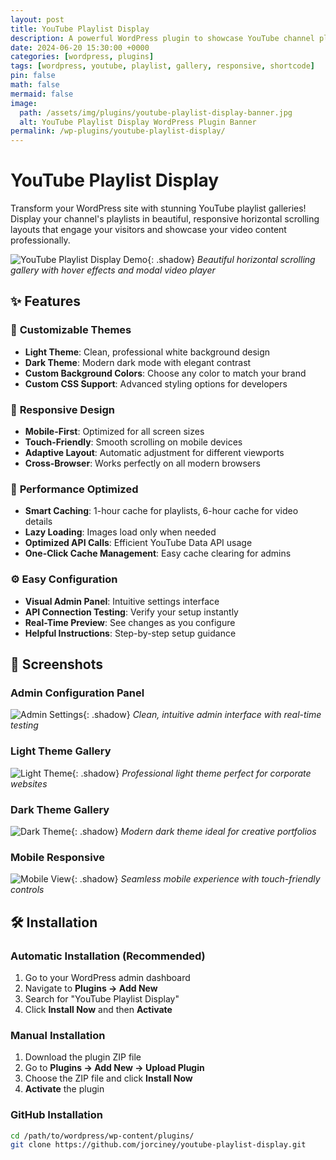 ```yaml
---
layout: post
title: YouTube Playlist Display
description: A powerful WordPress plugin to showcase YouTube channel playlists in beautiful horizontal scrolling galleries with customizable themes and colors.
date: 2024-06-20 15:30:00 +0000
categories: [wordpress, plugins]
tags: [wordpress, youtube, playlist, gallery, responsive, shortcode]
pin: false
math: false
mermaid: false
image:
  path: /assets/img/plugins/youtube-playlist-display-banner.jpg
  alt: YouTube Playlist Display WordPress Plugin Banner
permalink: /wp-plugins/youtube-playlist-display/
---
```


# YouTube Playlist Display

Transform your WordPress site with stunning YouTube playlist galleries! Display your channel's playlists in beautiful, responsive horizontal scrolling layouts that engage your visitors and showcase your video content professionally.

![YouTube Playlist Display Demo](/assets/img/plugins/youtube-playlist-display-demo.gif){: .shadow}
_Beautiful horizontal scrolling gallery with hover effects and modal video player_

## ✨ Features

### 🎨 **Customizable Themes**
- **Light Theme**: Clean, professional white background design
- **Dark Theme**: Modern dark mode with elegant contrast
- **Custom Background Colors**: Choose any color to match your brand
- **Custom CSS Support**: Advanced styling options for developers

### 📱 **Responsive Design**
- **Mobile-First**: Optimized for all screen sizes
- **Touch-Friendly**: Smooth scrolling on mobile devices
- **Adaptive Layout**: Automatic adjustment for different viewports
- **Cross-Browser**: Works perfectly on all modern browsers

### 🚀 **Performance Optimized**
- **Smart Caching**: 1-hour cache for playlists, 6-hour cache for video details
- **Lazy Loading**: Images load only when needed
- **Optimized API Calls**: Efficient YouTube Data API usage
- **One-Click Cache Management**: Easy cache clearing for admins

### ⚙️ **Easy Configuration**
- **Visual Admin Panel**: Intuitive settings interface
- **API Connection Testing**: Verify your setup instantly
- **Real-Time Preview**: See changes as you configure
- **Helpful Instructions**: Step-by-step setup guidance

## 📸 Screenshots

### Admin Configuration Panel
![Admin Settings](/assets/img/plugins/youtube-playlist-display-admin.png){: .shadow}
_Clean, intuitive admin interface with real-time testing_

### Light Theme Gallery
![Light Theme](/assets/img/plugins/youtube-playlist-display-light.png){: .shadow}
_Professional light theme perfect for corporate websites_

### Dark Theme Gallery
![Dark Theme](/assets/img/plugins/youtube-playlist-display-dark.png){: .shadow}
_Modern dark theme ideal for creative portfolios_

### Mobile Responsive
![Mobile View](/assets/img/plugins/youtube-playlist-display-mobile.png){: .shadow}
_Seamless mobile experience with touch-friendly controls_

## 🛠️ Installation

### Automatic Installation (Recommended)
1. Go to your WordPress admin dashboard
2. Navigate to **Plugins → Add New**
3. Search for "YouTube Playlist Display"
4. Click **Install Now** and then **Activate**

### Manual Installation
1. Download the plugin ZIP file
2. Go to **Plugins → Add New → Upload Plugin**
3. Choose the ZIP file and click **Install Now**
4. **Activate** the plugin

### GitHub Installation
```bash
cd /path/to/wordpress/wp-content/plugins/
git clone https://github.com/jorciney/youtube-playlist-display.git
